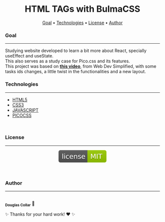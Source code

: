 <h1 align="center">HTML TAGs with BulmaCSS</h1>

<p align="center">
 <a href="#goal">Goal</a> •
 <a href="#technologies">Technologies</a> •
 <a href="#license">License</a> •
 <a href="#author">Author</a>
</p>

### Goal
---

<p align="left">
Studying website developed to learn a bit more about React, specially useEffect and useState.<br/>
This also serves as a study case for Pico.css and its features.<br/>
This project was based on <a href="https://www.youtube.com/watch?v=O6P86uwfdR0&t=8s" target="_blank"><strong> this video</strong></a>, from Web Dev Simplified, with some tasks ids changes, a little twist in the functionalities and a new layout.<br/>
</p>

### Technologies
---

- [HTML5](https://www.w3.org/standards/webdesign/htmlcss)
- [CSS3](https://www.w3.org/standards/webdesign/htmlcss)
- [JAVASCRIPT](https://www.javascript.com/)
- [PICOCSS](https://picocss.com/)
<br/>

### License
---

<p align="center"><img src="public/images/license-MIT-green.svg"></p>
<br/>

### Author
---

<a>
<img style="border-radius: 50%;" src="https://cdn.bio.link/uploads/profile_pictures/2022-06-03/YQh8fmJkt7Wr7YrSE5JuGQHv0RXeBuCS.png" width="100px;" alt=""/>
<br />
<sub><b>Douglas Collar</b></sub></a> <a>🚀</a>


✨ Thanks for your hard work! ❤️ ✨
